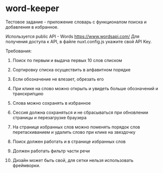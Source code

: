 # word-keeper
Тестовое задание - приложение словарь с функционалом поиска и добавления в избранное.

Используется public API - Words https://www.wordsapi.com/
Для получения доступа к API, в файле nuxt.config.js укажите свой API Key.

Требования:

1. Поиск по первым и выдача первых 10 слов списком

2. Сортировку списка осуществить в алфавитном порядке

3. Если обозначение не влезает, обрезать его

3. При клике на слово можно открыть и увидеть больше обозначений и транскрипцию

4. Слова можно сохранять в избранное

5. Сессия должна сохраняться и не сбрасываться при обновлении страницы и перезагрузке браузера

6. На странице избранных слов можно поменять порядок слов перетаскиванием и удалить слово при клике на
звездочку

7. Поиск должен работать и в странице избранных слов

8. Должен работать фильтр части речи

9. Дизайн может быть свой, для сетки нельзя использовать фреймворки.
